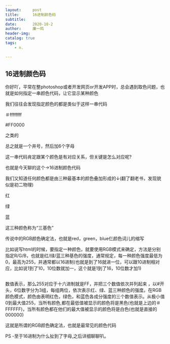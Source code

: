 ```yaml
---
layout:     post
title:      16进制颜色码
subtitle:   
date:       2020-10-2
author:     廉一鸣
header-img: 
catalog: true
tags:
    - n.

---
```


## 16进制颜色码



你好吖，平常在整photoshop或者开发网页or开发APP时，总会遇到取色问题，也就是如何指定一串颜色代码，让它显示某种颜色

我们往往会发现指定颜色的都是类似于这样一串代码

＃ffffffff

\#FF0000

之类的

总之就是一个井号，然后加6个字母

这一串代码肯定跟某个颜色是有对应关系，但关键是怎么对应呢?

也就是今天聊的这个→16进制颜色代码

我们又知道任何颜色都是由三种最基本的颜色叠加形成的↓(翻了翻老书，发现貌似是初二物理)

红

绿

蓝

这三种颜色称为“三基色”

传说中的RGB颜色确定法，也就是red，green，blue仨颜色词儿的缩写

比如说写html的时候，要指定一种颜色，就要使用RGB模式来确定，方法是分别指定R/G/B，也就是红/绿/蓝三种基色的强度，通常规定，每一种颜色强度最低为 0，最高为255，并通常都以16进制(也就是到了16就进一位，可以跟10进制相对应，比如说1到了10，10位数就加一，这个就是1到了16，10位数才加1)

![img](data:image/gif;base64,iVBORw0KGgoAAAANSUhEUgAAAAEAAAABCAYAAAAfFcSJAAAADUlEQVQImWNgYGBgAAAABQABh6FO1AAAAABJRU5ErkJggg==)



数值表示，那么255对应于十六进制就是FF，并把三个数值依次并列起来 ，以#开头，6位数字分为3组，每组两位，依次表示红、绿、蓝三种颜色的强度。在RGB 颜色模式，颜色由表明红色，绿色，和蓝色各成分强度的三个数值表示。从极小值0到最大值255，当所有颜色,都在最低值被显示的颜色将是黑色(也就是上边的＃FFFFFF)，当所有颜色都在他们的最大值被显示的颜色将是白色(也就是直接的000000)

这就是所谓的RGB颜色确定法，也就是最常见的颜色代码

PS -至于16进制为什么扯到了字母,之后详细聊聊叭。